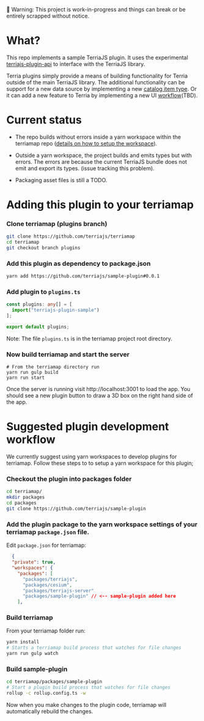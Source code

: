🚧 Warning: This project is work-in-progress and things can break or be entirely scrapped without notice.

# What?

This repo implements a sample TerriaJS plugin. It uses the experimental [terriajs-plugin-api](https://github.com/terriajs/plugin-api) to interface with the TerriaJS library.

Terria plugins simply provide a means of building functionality for Terria outside of the main TerriaJS library. The additional functionality can be support for a new data source by implementing a new [catalog item type](https://docs.terria.io/guide/connecting-to-data/catalog-items/). Or it can add a new feature to Terria by implementing a new UI [workflow](#workflow-tbd)(TBD).

# Current status

* The repo builds without errors inside a yarn workspace within the terriamap repo ([details on how to setup the workspace](#suggested-plugin-development-workflow)).

* Outside a yarn workspace, the project builds and emits types but with errors. The errors are because the current TerriaJS bundle does not emit and export its types. (issue tracking this problem).

* Packaging asset files is still a TODO.

# Adding this plugin to your terriamap

### Clone terriamap (plugins branch)
```bash
git clone https://github.com/terriajs/terriamap
cd terriamap
git checkout branch plugins
```

### Add this plugin as dependency to package.json
```bash
yarn add https://github.com/terriajs/sample-plugin#0.0.1
```

### Add plugin to `plugins.ts`
```typescript
const plugins: any[] = [
  import("terriajs-plugin-sample")
];

export default plugins;
```

Note: The file `plugins.ts` is in the terriamap project root directory.

### Now build terriamap and start the server

```
# From the terriamap directory run
yarn run gulp build
yarn run start
```

Once the server is running visit http://localhost:3001 to load the app. You should see a new plugin button to draw a 3D box on the right hand side of the app.

# Suggested plugin development workflow

We currently suggest using yarn workspaces to develop plugins for terriamap. Follow these steps to to setup a yarn workspace for this plugin;

### Checkout the plugin into packages folder

```bash
cd terriamap/
mkdir packages
cd packages
git clone https://github.com/terriajs/sample-plugin 

```

### Add the plugin package to the yarn workspace settings of your terriamap `package.json` file.

Edit `package.json` for terriamap:

```json
  {
  "private": true,
  "workspaces": {
    "packages": [
      "packages/terriajs",
      "packages/cesium",
      "packages/terriajs-server"
      "packages/sample-plugin" // <-- sample-plugin added here
    ],
```

### Build terriamap 

From your terriamap folder run:

```bash
yarn install
# Starts a terriamap build process that watches for file changes
yarn run gulp watch 
```

### Build sample-plugin

```bash
cd terriamap/packages/sample-plugin
# Start a plugin build process that watches for file changes
rollup -c rollup.config.ts -w
```

Now when you make changes to the plugin code, terriamap will automatically rebuild the changes.
